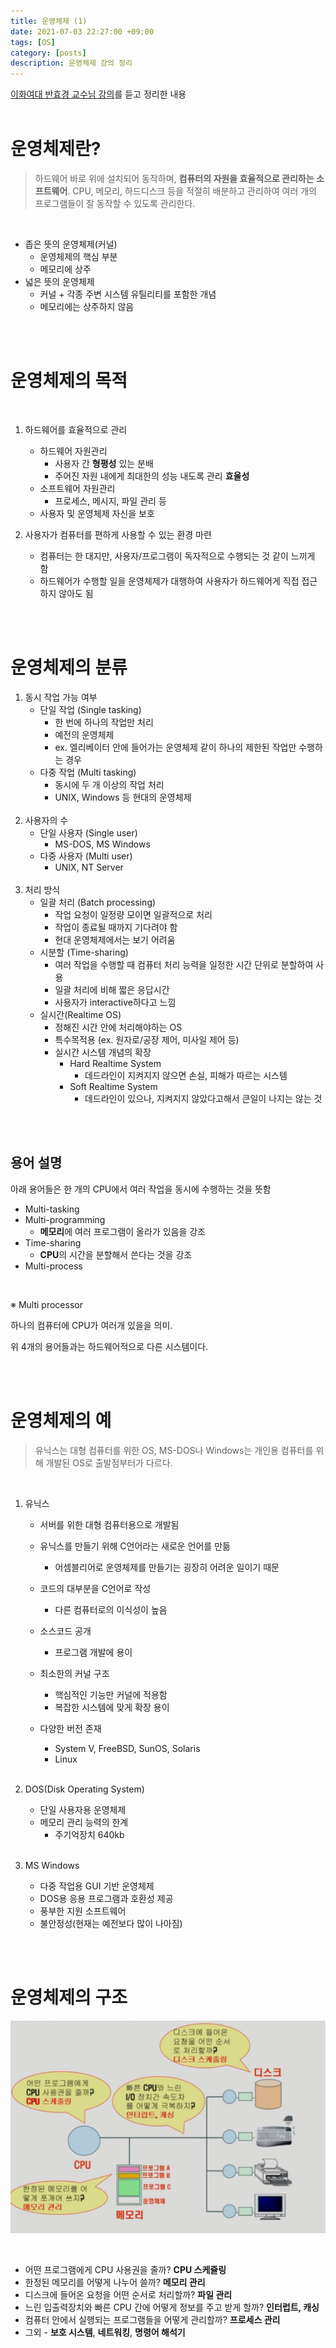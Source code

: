 ```yaml
---
title: 운영체제 (1)
date: 2021-07-03 22:27:00 +09:00
tags: [OS]
category: [posts]
description: 운영체제 강의 정리
---
```


[이화여대 반효경 교수님 강의](http://www.kocw.net/home/search/kemView.do?kemId=1226304)를 듣고 정리한 내용
<br><br>

# 운영체제란?

> 하드웨어 바로 위에 설치되어 동작하며, **컴퓨터의 자원을 효율적으로 관리하는 소프트웨어**. CPU, 메모리, 하드디스크 등을 적절히 배분하고 관리하여 여러 개의 프로그램들이 잘 동작할 수 있도록 관리한다.

<br>

- 좁은 뜻의 운영체제(커널)
  - 운영체제의 핵심 부분
  - 메모리에 상주
- 넓은 뜻의 운영체제
  - 커널 + 각종 주변 시스템 유틸리티를 포함한 개념
  - 메모리에는 상주하지 않음

<br><br>

# 운영체제의 목적

<br>

1. 하드웨어를 효율적으로 관리
   - 하드웨어 자원관리
     - 사용자 간 **형평성** 있는 분배
     - 주어진 자원 내에게 최대한의 성능 내도록 관리 **효율성**
   - 소프트웨어 자원관리
     - 프로세스, 메시지, 파일 관리 등
   - 사용자 및 운영체제 자신을 보호

2. 사용자가 컴퓨터를 편하게 사용할 수 있는 환경 마련
   - 컴퓨터는 한 대지만, 사용자/프로그램이 독자적으로 수행되는 것 같이 느끼게 함
   - 하드웨어가 수행할 일을 운영체제가 대행하여 사용자가 하드웨어게 직접 접근하지 않아도 됨

<br><br>

# 운영체제의 분류

1. 동시 작업 가능 여부
   - 단일 작업 (Single tasking)
     - 한 번에 하나의 작업만 처리
     - 예전의 운영체제
     - ex. 엘리베이터 안에 들어가는 운영체제 같이 하나의 제한된 작업만 수행하는 경우
   - 다중 작업 (Multi tasking)
     - 동시에 두 개 이상의 작업 처리
     - UNIX, Windows 등 현대의 운영체제<br><br>
2. 사용자의 수
   - 단일 사용자 (Single user)
     - MS-DOS, MS Windows
   - 다중 사용자 (Multi user)
     - UNIX, NT Server<br><br>
3. 처리 방식
   - 일괄 처리 (Batch processing)
     - 작업 요청이 일정량 모이면 일괄적으로 처리
     - 작업이 종료될 때까지 기다려야 함
     - 현대 운영체제에서는 보기 어려움
   - 시분할 (Time-sharing)
     - 여러 작업을 수행할 때 컴퓨터 처리 능력을 일정한 시간 단위로 분할하여 사용
     - 일괄 처리에 비해 짧은 응답시간
     - 사용자가 interactive하다고 느낌
   - 실시간(Realtime OS)
     - 정해진 시간 안에 처리해야하는 OS
     - 특수목적용 (ex. 원자로/공장 제어, 미사일 제어 등)
     - 실시간 시스템 개념의 확장
       - Hard Realtime System
         - 데드라인이 지켜지지 않으면 손실, 피해가 따르는 시스템
       - Soft Realtime System
         - 데드라인이 있으나, 지켜지지 않았다고해서 큰일이 나지는 않는 것

<br><br>

## 용어 설명

아래 용어들은 한 개의 CPU에서 여러 작업을 동시에 수행하는 것을 뜻함

- Multi-tasking
- Multi-programming
  - **메모리**에 여러 프로그램이 올라가 있음을 강조
- Time-sharing
  - **CPU**의 시간을 분할해서 쓴다는 것을 강조
- Multi-process

<br>

※ Multi processor

하나의 컴퓨터에 CPU가 여러개 있을을 의미.

위 4개의 용어들과는 하드웨어적으로 다른 시스템이다.

<br><br>

# 운영체제의 예

> 유닉스는 대형 컴퓨터를 위한 OS, MS-DOS나 Windows는 개인용 컴퓨터를 위해 개발된 OS로 출발점부터가 다르다.

<br>

1. 유닉스

   - 서버를 위한 대형 컴퓨터용으로 개발됨
   - 유닉스를 만들기 위해 C언어라는 새로운 언어를 만듦

     - 어셈블리어로 운영체제를 만들기는 굉장히 어려운 일이기 때문

   - 코드의 대부분을 C언어로 작성

     - 다른 컴퓨터로의 이식성이 높음

   - 소스코드 공개
     - 프로그램 개발에 용이
   - 최소한의 커널 구조

     - 핵심적인 기능만 커널에 적용함
     - 복잡한 시스템에 맞게 확장 용이

   - 다양한 버전 존재
     - System V, FreeBSD, SunOS, Solaris
     - Linux<br><Br>

2. DOS(Disk Operating System)
   - 단일 사용자용 운영체제
   - 메모리 관리 능력의 한계
     - 주기억장치 640kb<br><br>
3. MS Windows
   - 다중 작업용 GUI 기반 운영체제
   - DOS용 응용 프로그램과 호환성 제공
   - 풍부한 지원 소프트웨어
   - 불안정성(현재는 예전보다 많이 나아짐)

<br><br>

# 운영체제의 구조

![operating system structure](.\os-structure.png)

<br>

- 어떤 프로그램에게 CPU 사용권을 줄까? **CPU 스케쥴링**
- 한정된 메모리를 어떻게 나누어 쓸까? **메모리 관리**
- 디스크에 들어온 요청을 어떤 순서로 처리할까? **파일 관리**
- 느린 입출력장치와 빠른 CPU 간에 어떻게 정보를 주고 받게 할까? **인터럽트, 캐싱**
- 컴퓨터 안에서 실행되는 프로그램들을 어떻게 관리할까? **프로세스 관리**
- 그외 - **보호 시스템**, **네트워킹**, **명령어 해석기**
